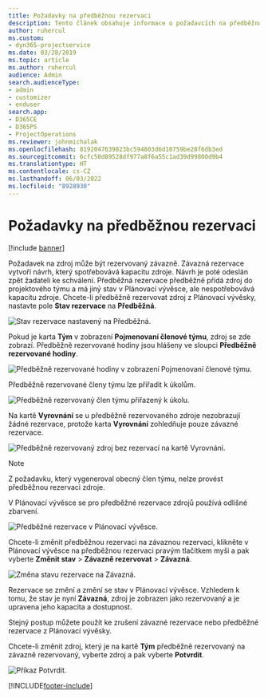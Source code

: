 ```yaml
---
title: Požadavky na předběžnou rezervaci
description: Tento článek obsahuje informace o požadavcích na předběžnou rezervaci.
author: ruhercul
ms.custom:
- dyn365-projectservice
ms.date: 03/28/2019
ms.topic: article
ms.author: ruhercul
audience: Admin
search.audienceType:
- admin
- customizer
- enduser
search.app:
- D365CE
- D365PS
- ProjectOperations
ms.reviewer: johnmichalak
ms.openlocfilehash: 8192047639823bc594803d6d10759be28f6db3ed
ms.sourcegitcommit: 6cfc50d89528df977a8f6a55c1ad39d99800d9b4
ms.translationtype: HT
ms.contentlocale: cs-CZ
ms.lasthandoff: 06/03/2022
ms.locfileid: "8928930"
---
```

# <a name="soft-book-requirements"></a>Požadavky na předběžnou rezervaci

[!include [banner](../includes/psa-now-project-operations.md)]

Požadavek na zdroj může být rezervovaný závazně. Závazná rezervace vytvoří návrh, který spotřebovává kapacitu zdroje. Návrh je poté odeslán zpět žadateli ke schválení. Předběžná rezervace předběžně přidá zdroj do projektového týmu a má jiný stav v Plánovací vývěsce, ale nespotřebovává kapacitu zdroje. Chcete-li předběžně rezervovat zdroj z Plánovací vývěsky, nastavte pole **Stav rezervace** na **Předběžná**.

![Stav rezervace nastavený na Předběžná.](media/Resource-Management-image77.png)

Pokud je karta **Tým** v zobrazení **Pojmenovaní členové týmu**, zdroj se zde zobrazí. Předběžně rezervované hodiny jsou hlášeny ve sloupci **Předběžně rezervované hodiny**.

![Předběžně rezervované hodiny v zobrazení Pojmenovaní členové týmu.](media/Resource-Management-image78.png)

Předběžně rezervované členy týmu lze přiřadit k úkolům.

![Předběžně rezervovaný člen týmu přiřazený k úkolu.](media/Resource-Management-image79.png)

Na kartě **Vyrovnání** se u předběžně rezervovaného zdroje nezobrazují žádné rezervace, protože karta **Vyrovnání** zohledňuje pouze závazné rezervace.

![Předběžně rezervovaný zdroj bez rezervací na kartě Vyrovnání.](media/Resource-Management-image80.png)

> [!NOTE]
> Z požadavku, který vygeneroval obecný člen týmu, nelze provést předběžnou rezervaci zdroje.

V Plánovací vývěsce se pro předběžné rezervace zdrojů používá odlišné zbarvení.

![Předběžné rezervace v Plánovací vývěsce.](media/Resource-Management-image81.png)

Chcete-li změnit předběžnou rezervaci na závaznou rezervaci, klikněte v Plánovací vývěsce na předběžnou rezervaci pravým tlačítkem myši a pak vyberte **Změnit stav** \> **Závazně rezervovat** \> **Závazná**.

![Změna stavu rezervace na Závazná.](media/Resource-Management-image82.png)

Rezervace se změní a změní se stav v Plánovací vývěsce. Vzhledem k tomu, že stav je nyní **Závazná**, zdroj je zobrazen jako rezervovaný a je upravena jeho kapacita a dostupnost.

Stejný postup můžete použít ke zrušení závazné rezervace nebo předběžné rezervace z Plánovací vývěsky.

Chcete-li změnit zdroj, který je na kartě **Tým** předběžně rezervovaný na závazně rezervovaný, vyberte zdroj a pak vyberte **Potvrdit**.

![Příkaz Potvrdit.](media/Resource-Management-image83.png)


[!INCLUDE[footer-include](../includes/footer-banner.md)]
